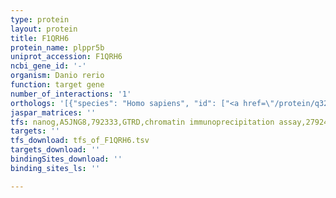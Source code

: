 ```yaml
---
type: protein
layout: protein
title: F1QRH6
protein_name: plppr5b
uniprot_accession: F1QRH6
ncbi_gene_id: '-'
organism: Danio rerio
function: target gene
number_of_interactions: '1'
orthologs: '[{"species": "Homo sapiens", "id": ["<a href=\"/protein/q32zl2\">Q32ZL2</a>"]}, {"species": "Mus musculus", "id": ["<a href=\"/protein/q8bj52\">Q8BJ52</a>"]}, {"species": "Rattus norvegicus", "id": ["<a href=\"/protein/b3vqm3\">B3VQM3</a>"]}, {"species": "Caenorhabditis elegans", "id": ["<a href=\"/protein/q22250\">Q22250</a>"]}]'
jaspar_matrices: ''
tfs: nanog,A5JNG8,792333,GTRD,chromatin immunoprecipitation assay,27924024%5Buid%5D,No
targets: ''
tfs_download: tfs_of_F1QRH6.tsv
targets_download: ''
bindingSites_download: ''
binding_sites_ls: ''

---
```

